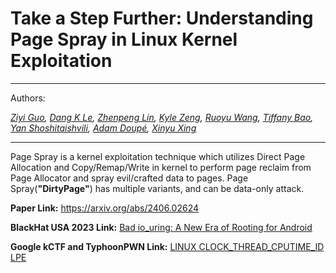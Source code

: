 # Take a Step Further: Understanding Page Spray in Linux Kernel Exploitation
***
Authors: 

_[Ziyi Guo](http://ziyiguo.site/), [Dang K Le](https://lkmidas.github.io/about/), [Zhenpeng Lin](https://zplin.me/), [Kyle Zeng](https://www.kylebot.net/), [Ruoyu Wang](https://ruoyuwang.me/), [Tiffany Bao](https://www.tiffanybao.com/), [Yan Shoshitaishvili](https://yancomm.net/), [Adam Doupé](https://adamdoupe.com/), [Xinyu Xing](http://xinyuxing.org/)_
***
Page Spray is a kernel exploitation technique which utilizes Direct Page Allocation and Copy/Remap/Write in kernel to perform page reclaim from Page Allocator and spray evil/crafted data to pages. Page Spray(**"DirtyPage"**) has multiple variants, and can be data-only attack.

**Paper Link:** https://arxiv.org/abs/2406.02624

**BlackHat USA 2023 Link:** [Bad io_uring: A New Era of Rooting for Android](https://www.blackhat.com/us-23/briefings/schedule/index.html#bad-io_uring-a-new-era-of-rooting-for-android-32243)

**Google kCTF and TyphoonPWN Link:** [LINUX CLOCK_THREAD_CPUTIME_ID LPE](https://ssd-disclosure.com/ssd-advisory-linux-clock_thread_cputime_id-lpe/)
